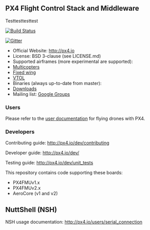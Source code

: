 ## PX4 Flight Control Stack and Middleware ##

Testtesttesttest

[![Build Status](https://travis-ci.org/PX4/Firmware.svg?branch=master)](https://travis-ci.org/PX4/Firmware)

[![Gitter](https://badges.gitter.im/Join%20Chat.svg)](https://gitter.im/PX4/Firmware?utm_source=badge&utm_medium=badge&utm_campaign=pr-badge&utm_content=badge)

*   Official Website: http://px4.io
*   License: BSD 3-clause (see LICENSE.md)
*   Supported airframes (more experimental are supported):
  * [Multicopters](http://px4.io/platforms/multicopters/start)
  * [Fixed wing](http://px4.io/platforms/planes/start)
  * [VTOL](http://px4.io/platforms/vtol/start)
*   Binaries (always up-to-date from master):
  * [Downloads](http://px4.io/downloads)
*   Mailing list: [Google Groups](http://groups.google.com/group/px4users)

### Users ###

Please refer to the [user documentation](https://pixhawk.org/users/start) for flying drones with PX4.

### Developers ###

Contributing guide:
http://px4.io/dev/contributing

Developer guide:
http://px4.io/dev/

Testing guide:
http://px4.io/dev/unit_tests

This repository contains code supporting these boards:
  * PX4FMUv1.x
  * PX4FMUv2.x
  * AeroCore (v1 and v2)

## NuttShell (NSH) ##

NSH usage documentation:
http://px4.io/users/serial_connection
